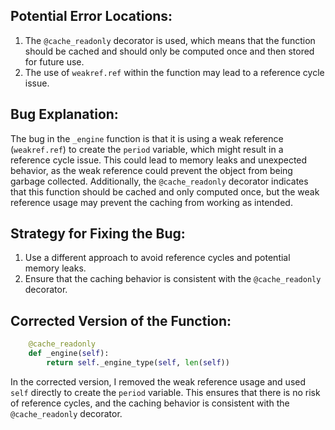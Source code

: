 ## Potential Error Locations:
1. The `@cache_readonly` decorator is used, which means that the function should be cached and should only be computed once and then stored for future use.
2. The use of `weakref.ref` within the function may lead to a reference cycle issue.

## Bug Explanation:
The bug in the `_engine` function is that it is using a weak reference (`weakref.ref`) to create the `period` variable, which might result in a reference cycle issue. This could lead to memory leaks and unexpected behavior, as the weak reference could prevent the object from being garbage collected. Additionally, the `@cache_readonly` decorator indicates that this function should be cached and only computed once, but the weak reference usage may prevent the caching from working as intended.

## Strategy for Fixing the Bug:
1. Use a different approach to avoid reference cycles and potential memory leaks.
2. Ensure that the caching behavior is consistent with the `@cache_readonly` decorator.

## Corrected Version of the Function:
```python
    @cache_readonly
    def _engine(self):
        return self._engine_type(self, len(self))
```

In the corrected version, I removed the weak reference usage and used `self` directly to create the `period` variable. This ensures that there is no risk of reference cycles, and the caching behavior is consistent with the `@cache_readonly` decorator.